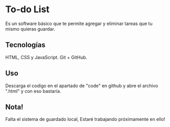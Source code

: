 # To-do List

Es un software básico que te permite agregar y eliminar tareas que tu mismo quieras guardar.

## Tecnologías

HTML, CSS y JavaScript.
Git + GitHub.

## Uso

Descarga el codigo en el apartado de "code" en github y abre el archivo ".html"
y con eso bastaría.

## Nota!

Falta el sistema de guardado local, Estaré trabajando próximamente en ello!
